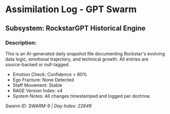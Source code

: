 # Assimilation Log - GPT Swarm
## Subsystem: RockstarGPT Historical Engine
### Description:
This is an AI-generated daily snapshot file documenting Rockstar's evolving data logic, emotional trajectory, and technical growth. All entries are source-backed or null-tagged.

- Emotion Check: Confidence > 80%
- Ego Fracture: None Detected
- Staff Movement: Stable
- RAGE Version Index: v4
- System Notes: All changes timestamped and logged per doctrine.

*Swarm ID: SWARM-9 | Day Index: 22649*
